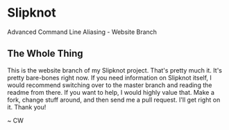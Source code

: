 # Slipknot
Advanced Command Line Aliasing - Website Branch

## The Whole Thing
This is the website branch of my Slipknot project. That's pretty much it. It's pretty bare-bones right now. If you need information on Slipknot itself, I would recommend switching over to the master branch and reading the readme from there. If you want to help, I would highly value that. Make a fork, change stuff around, and then send me a pull request. I'll get right on it. Thank you!

~ CW
